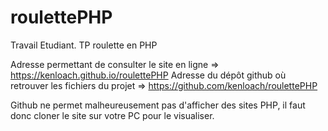 # roulettePHP
Travail Etudiant. TP roulette en PHP

Adresse permettant de consulter le site en ligne => https://kenloach.github.io/roulettePHP
Adresse du dépôt github où retrouver les fichiers du projet => https://github.com/kenloach/roulettePHP

Github ne permet malheureusement pas d'afficher des sites PHP, il faut donc cloner le site sur votre PC pour le visualiser.
